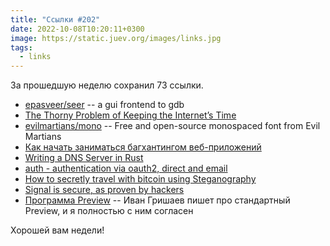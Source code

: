 ```yaml
---
title: "Ссылки #202"
date: 2022-10-08T10:20:11+0300
image: https://static.juev.org/images/links.jpg
tags: 
  - links
---
```


За прошедшую неделю сохранил 73 ссылки.

* [epasveer/seer](https://github.com/epasveer/seer) -- a gui frontend to gdb
* [The Thorny Problem of Keeping the Internet’s Time](https://www.newyorker.com/tech/annals-of-technology/the-thorny-problem-of-keeping-the-internets-time)
* [evilmartians/mono](https://github.com/evilmartians/mono) -- Free and open-source monospaced font from Evil Martians
* [Как начать заниматься багхантингом веб-приложений](https://habr.com/ru/company/pt/blog/690716/)
* [Writing a DNS Server in Rust](https://dev.to/xfbs/writing-a-dns-server-in-rust-1gpn)
* [auth - authentication via oauth2, direct and email](https://github.com/go-pkgz/auth)
* [How to secretly travel with bitcoin using Steganography](https://medium.com/@Marketsbylili/how-to-secretly-travel-with-bitcoin-using-steganography-6e99a7ca9ad9)
* [Signal is secure, as proven by hackers](https://www.kaspersky.co.uk/blog/signal-hacked-but-still-secure/24864/)
* [Программа Preview](https://grishaev.me/preview/) -- Иван Гришаев пишет про стандартный Preview, и я полностью с ним согласен

Хорошей вам недели!
